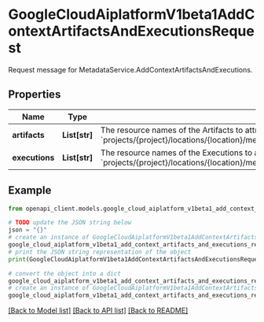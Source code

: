 # GoogleCloudAiplatformV1beta1AddContextArtifactsAndExecutionsRequest

Request message for MetadataService.AddContextArtifactsAndExecutions.

## Properties

Name | Type | Description | Notes
------------ | ------------- | ------------- | -------------
**artifacts** | **List[str]** | The resource names of the Artifacts to attribute to the Context. Format: &#x60;projects/{project}/locations/{location}/metadataStores/{metadatastore}/artifacts/{artifact}&#x60; | [optional] 
**executions** | **List[str]** | The resource names of the Executions to associate with the Context. Format: &#x60;projects/{project}/locations/{location}/metadataStores/{metadatastore}/executions/{execution}&#x60; | [optional] 

## Example

```python
from openapi_client.models.google_cloud_aiplatform_v1beta1_add_context_artifacts_and_executions_request import GoogleCloudAiplatformV1beta1AddContextArtifactsAndExecutionsRequest

# TODO update the JSON string below
json = "{}"
# create an instance of GoogleCloudAiplatformV1beta1AddContextArtifactsAndExecutionsRequest from a JSON string
google_cloud_aiplatform_v1beta1_add_context_artifacts_and_executions_request_instance = GoogleCloudAiplatformV1beta1AddContextArtifactsAndExecutionsRequest.from_json(json)
# print the JSON string representation of the object
print(GoogleCloudAiplatformV1beta1AddContextArtifactsAndExecutionsRequest.to_json())

# convert the object into a dict
google_cloud_aiplatform_v1beta1_add_context_artifacts_and_executions_request_dict = google_cloud_aiplatform_v1beta1_add_context_artifacts_and_executions_request_instance.to_dict()
# create an instance of GoogleCloudAiplatformV1beta1AddContextArtifactsAndExecutionsRequest from a dict
google_cloud_aiplatform_v1beta1_add_context_artifacts_and_executions_request_from_dict = GoogleCloudAiplatformV1beta1AddContextArtifactsAndExecutionsRequest.from_dict(google_cloud_aiplatform_v1beta1_add_context_artifacts_and_executions_request_dict)
```
[[Back to Model list]](../README.md#documentation-for-models) [[Back to API list]](../README.md#documentation-for-api-endpoints) [[Back to README]](../README.md)


